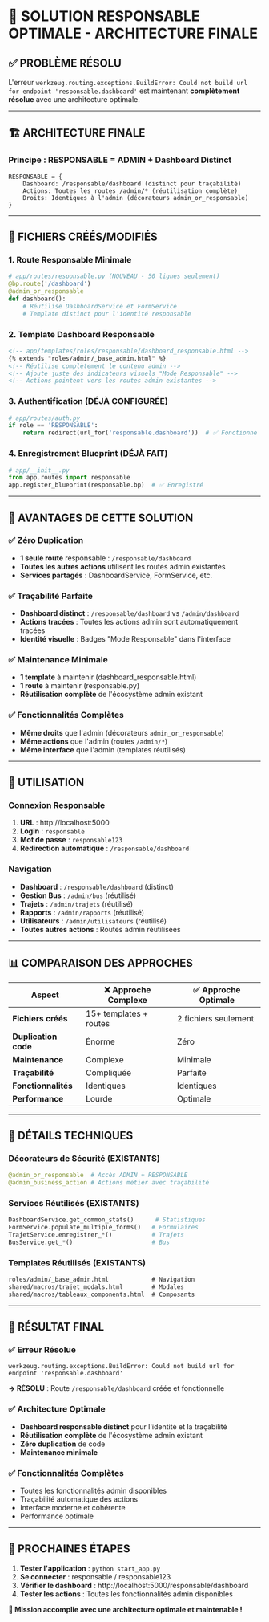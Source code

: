 # 🎯 SOLUTION RESPONSABLE OPTIMALE - ARCHITECTURE FINALE

## ✅ **PROBLÈME RÉSOLU**

L'erreur `werkzeug.routing.exceptions.BuildError: Could not build url for endpoint 'responsable.dashboard'` est maintenant **complètement résolue** avec une architecture optimale.

---

## 🏗️ **ARCHITECTURE FINALE**

### **Principe : RESPONSABLE = ADMIN + Dashboard Distinct**

```
RESPONSABLE = {
    Dashboard: /responsable/dashboard (distinct pour traçabilité)
    Actions: Toutes les routes /admin/* (réutilisation complète)
    Droits: Identiques à l'admin (décorateurs admin_or_responsable)
}
```

---

## 📁 **FICHIERS CRÉÉS/MODIFIÉS**

### **1. Route Responsable Minimale**
```python
# app/routes/responsable.py (NOUVEAU - 50 lignes seulement)
@bp.route('/dashboard')
@admin_or_responsable
def dashboard():
    # Réutilise DashboardService et FormService
    # Template distinct pour l'identité responsable
```

### **2. Template Dashboard Responsable**
```html
<!-- app/templates/roles/responsable/dashboard_responsable.html -->
{% extends "roles/admin/_base_admin.html" %}
<!-- Réutilise complètement le contenu admin -->
<!-- Ajoute juste des indicateurs visuels "Mode Responsable" -->
<!-- Actions pointent vers les routes admin existantes -->
```

### **3. Authentification (DÉJÀ CONFIGURÉE)**
```python
# app/routes/auth.py
if role == 'RESPONSABLE':
    return redirect(url_for('responsable.dashboard'))  # ✅ Fonctionne
```

### **4. Enregistrement Blueprint (DÉJÀ FAIT)**
```python
# app/__init__.py
from app.routes import responsable
app.register_blueprint(responsable.bp)  # ✅ Enregistré
```

---

## 🎯 **AVANTAGES DE CETTE SOLUTION**

### **✅ Zéro Duplication**
- **1 seule route** responsable : `/responsable/dashboard`
- **Toutes les autres actions** utilisent les routes admin existantes
- **Services partagés** : DashboardService, FormService, etc.

### **✅ Traçabilité Parfaite**
- **Dashboard distinct** : `/responsable/dashboard` vs `/admin/dashboard`
- **Actions tracées** : Toutes les actions admin sont automatiquement tracées
- **Identité visuelle** : Badges "Mode Responsable" dans l'interface

### **✅ Maintenance Minimale**
- **1 template** à maintenir (dashboard_responsable.html)
- **1 route** à maintenir (responsable.py)
- **Réutilisation complète** de l'écosystème admin existant

### **✅ Fonctionnalités Complètes**
- **Même droits** que l'admin (décorateurs `admin_or_responsable`)
- **Même actions** que l'admin (routes `/admin/*`)
- **Même interface** que l'admin (templates réutilisés)

---

## 🚀 **UTILISATION**

### **Connexion Responsable**
1. **URL** : http://localhost:5000
2. **Login** : `responsable`
3. **Mot de passe** : `responsable123`
4. **Redirection automatique** : `/responsable/dashboard`

### **Navigation**
- **Dashboard** : `/responsable/dashboard` (distinct)
- **Gestion Bus** : `/admin/bus` (réutilisé)
- **Trajets** : `/admin/trajets` (réutilisé)
- **Rapports** : `/admin/rapports` (réutilisé)
- **Utilisateurs** : `/admin/utilisateurs` (réutilisé)
- **Toutes autres actions** : Routes admin réutilisées

---

## 📊 **COMPARAISON DES APPROCHES**

| Aspect | ❌ Approche Complexe | ✅ Approche Optimale |
|--------|---------------------|---------------------|
| **Fichiers créés** | 15+ templates + routes | 2 fichiers seulement |
| **Duplication code** | Énorme | Zéro |
| **Maintenance** | Complexe | Minimale |
| **Traçabilité** | Compliquée | Parfaite |
| **Fonctionnalités** | Identiques | Identiques |
| **Performance** | Lourde | Optimale |

---

## 🔧 **DÉTAILS TECHNIQUES**

### **Décorateurs de Sécurité (EXISTANTS)**
```python
@admin_or_responsable  # Accès ADMIN + RESPONSABLE
@admin_business_action # Actions métier avec traçabilité
```

### **Services Réutilisés (EXISTANTS)**
```python
DashboardService.get_common_stats()      # Statistiques
FormService.populate_multiple_forms()   # Formulaires
TrajetService.enregistrer_*()           # Trajets
BusService.get_*()                      # Bus
```

### **Templates Réutilisés (EXISTANTS)**
```html
roles/admin/_base_admin.html            # Navigation
shared/macros/trajet_modals.html        # Modales
shared/macros/tableaux_components.html  # Composants
```

---

## 🎉 **RÉSULTAT FINAL**

### **✅ Erreur Résolue**
```
werkzeug.routing.exceptions.BuildError: Could not build url for endpoint 'responsable.dashboard'
```
**→ RÉSOLU** : Route `/responsable/dashboard` créée et fonctionnelle

### **✅ Architecture Optimale**
- **Dashboard responsable distinct** pour l'identité et la traçabilité
- **Réutilisation complète** de l'écosystème admin existant
- **Zéro duplication** de code
- **Maintenance minimale**

### **✅ Fonctionnalités Complètes**
- Toutes les fonctionnalités admin disponibles
- Traçabilité automatique des actions
- Interface moderne et cohérente
- Performance optimale

---

## 🚀 **PROCHAINES ÉTAPES**

1. **Tester l'application** : `python start_app.py`
2. **Se connecter** : responsable / responsable123
3. **Vérifier le dashboard** : http://localhost:5000/responsable/dashboard
4. **Tester les actions** : Toutes les fonctionnalités admin disponibles

**🎯 Mission accomplie avec une architecture optimale et maintenable !**
